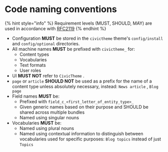 # Code naming conventions

{% hint style="info" %}
Requirement levels (MUST, SHOULD, MAY) are used in accordance with [RFC2119](https://www.ietf.org/rfc/rfc2119.txt)
{% endhint %}

* Configuration **MUST** be stored in the `civictheme` theme's `config/install` and `config/optional` directories.
* All machine names **MUST** be prefixed with `civictheme_` for:
  * Content types
  * Vocabularies
  * Text formats
  * User roles
* UI **MUST NOT** refer to `CivicTheme` .
* `page` or `article` **SHOULD NOT** be used as a prefix for the name of a content type unless absolutely necessary, instead: `News article` , `Blog page`
* Field names **MUST** be:
  * Prefixed with `field_c_<first_letter_of_entity_type>_`
  * Given generic names based on their purpose and SHOULD be shared across multiple bundles
  * Named using singular nouns
* Vocabularies **MUST** be:
  * Named using plural nouns
  * Named using contextual information to distinguish between vocabularies used for specific purposes: `Blog topics` instead of just `Topics`
